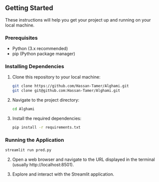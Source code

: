 ## Getting Started

These instructions will help you get your project up and running on your local machine.

### Prerequisites

- Python (3.x recommended)
- pip (Python package manager)

### Installing Dependencies

1. Clone this repository to your local machine:
   ```bash
   git clone https://github.com/Hassan-Tamer/Alghami.git 
   git clone git@github.com:Hassan-Tamer/Alghami.git
    ```
2. Navigate to the project directory:
    ```bash
   cd Alghami
    ```
3. Install the required dependencies:
    ```bash
   pip install -r requirements.txt
    ```
### Running the Application
```bash
streamlit run pred.py
```

2. Open a web browser and navigate to the URL displayed in the terminal (usually http://localhost:8501).

3. Explore and interact with the Streamlit application.

